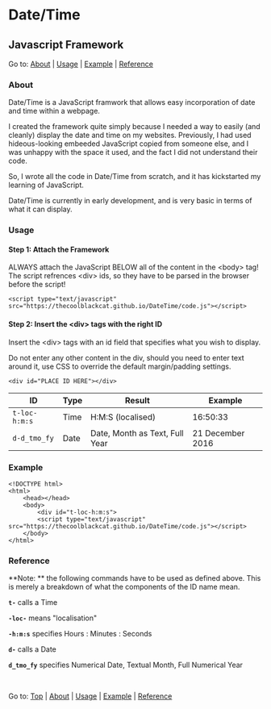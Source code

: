 
# Date/Time
## Javascript Framework

Go to: [About](#about) | [Usage](#usage) | [Example](#example) | [Reference](#reference)

### About
Date/Time is a JavaScript framwork that allows easy incorporation of date and time within a webpage.

I created the framework quite simply because I needed a way to easily (and cleanly) display the date and time on my websites. Previously, I had used hideous-looking embeeded JavaScript copied from someone else, and I was unhappy with the space it used, and the fact I did not understand their code.

So, I wrote all the code in Date/Time from scratch, and it has kickstarted my learning of JavaScript.

Date/Time is currently in early development, and is very basic in terms of what it can display.

### Usage
#### Step 1: Attach the Framework

ALWAYS attach the JavaScript BELOW all of the content in the &lt;body&gt; tag!
The script refrences &lt;div&gt; ids, so they have to be parsed in the browser before the script!

	<script type="text/javascript" src="https://thecoolblackcat.github.io/DateTime/code.js"></script>

#### Step 2: Insert the &lt;div&gt; tags with the right ID

Insert the &lt;div&gt; tags with an id field that specifies what you wish to display.

Do not enter any other content in the div, should you need to enter text around it, use CSS to override the default margin/padding settings.

	<div id="PLACE ID HERE"></div>

ID|Type|Result|Example
---|---|---|---
`t-loc-h:m:s`|Time|H:M:S (localised)|16:50:33
`d-d_tmo_fy`|Date|Date, Month as Text, Full Year|21 December 2016

### Example

	<!DOCTYPE html>
	<html>
		<head></head>
		<body>
			<div id="t-loc-h:m:s">
			<script type="text/javascript" src="https://thecoolblackcat.github.io/DateTime/code.js"></script>
		</body>
	</html>

### Reference
**Note: ** the following commands have to be used as defined above.
This is merely a breakdown of what the components of the ID name mean.

**`t-`** calls a Time

**`-loc-`** means "localisation"

**`-h:m:s`** specifies Hours : Minutes : Seconds

**`d-`**  calls a Date

**`d_tmo_fy`** specifies Numerical Date, Textual Month, Full Numerical Year

&nbsp;

Go to: [Top](#) | [About](#about) | [Usage](#usage) | [Example](#example) | [Reference](#reference)
